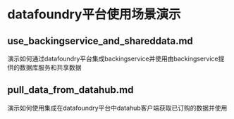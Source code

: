 #  datafoundry平台使用场景演示
##  use_backingservice_and_shareddata.md
演示如何通过datafoundry平台集成backingservice并使用由backingservice提供的数据库服务和共享数据

## pull_data_from_datahub.md
演示如何使用集成在datafoundry平台中datahub客户端获取已订购的数据并使用
